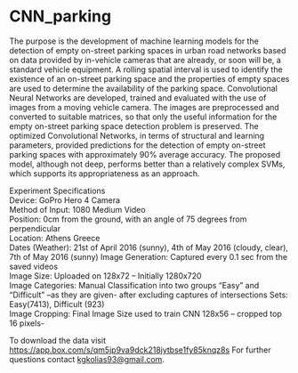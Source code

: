 # CNN_parking

The purpose is the development of machine learning models for the detection of empty on-street parking spaces in urban road networks based on data provided by in-vehicle cameras that are already, or soon will be, a standard vehicle equipment. A rolling spatial interval is used to identify the existence of an on-street parking space and the properties of empty spaces are used to determine the availability of the parking space. Convolutional Neural Networks are developed, trained and evaluated with the use of images from a moving vehicle camera. The images are preprocessed and converted to suitable matrices, so that only the useful information for the empty on-street parking space detection problem is preserved. The optimized Convolutional Networks, in terms of structural and learning parameters, provided predictions for the detection of empty on-street parking spaces with approximately 90% average accuracy. The proposed model, although not deep, performs better than a relatively complex SVMs, which supports its appropriateness as an approach. 

Experiment Specifications                                                                     
Device:			GoPro Hero 4 Camera                                                                                          
Method of Input:	1080 Medium Video                                                                                         
Position:		0cm from the ground, with an angle of 75 degrees from perpendicular                                       
Location:		Athens Greece                                                                                              
Dates (Weather):	21st of April 2016 (sunny), 4th of May 2016 (cloudy, clear), 7th of May 2016 (sunny)
Image Generation:       Captured every 0.1 sec from the saved videos                                                                       
Image Size:             Uploaded on 128x72 – Initially 1280x720                                                                      
Image Categories:       Manual Classification into two groups “Easy” and “Difficult” –as they are given- after excluding captures of intersections
Sets:	Easy(7413), Difficult (923)                                                                      
Image Cropping:	Final Image Size used to train CNN 128x56 – cropped top 16 pixels-                                        

To download the data visit https://app.box.com/s/qm5jp9va9dck218jytbse1fy85knqz8s 
For further questions contact kgkolias93@gmail.com.
